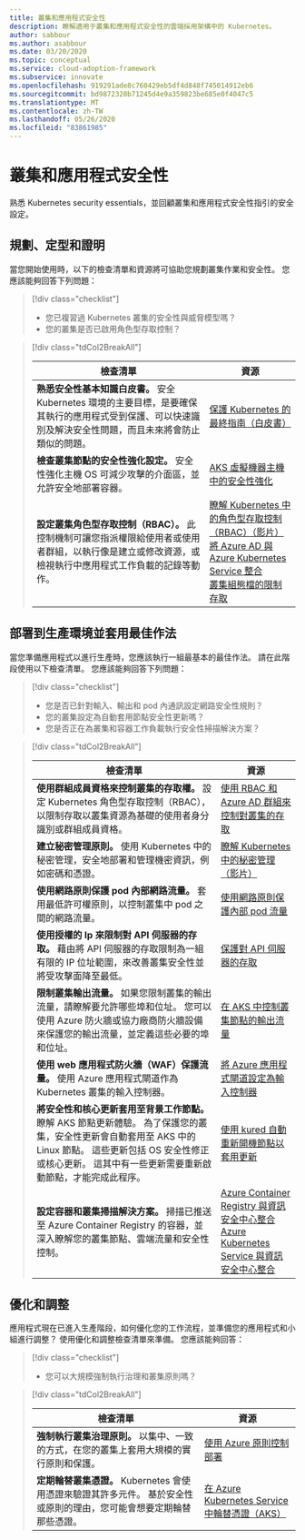 ```yaml
---
title: 叢集和應用程式安全性
description: 瞭解適用于叢集和應用程式安全性的雲端採用架構中的 Kubernetes。
author: sabbour
ms.author: asabbour
ms.date: 03/20/2020
ms.topic: conceptual
ms.service: cloud-adoption-framework
ms.subservice: innovate
ms.openlocfilehash: 919291ade8c760429eb5df4d848f745014912eb6
ms.sourcegitcommit: bd9872320b71245d4e9a359823be685e0f4047c5
ms.translationtype: MT
ms.contentlocale: zh-TW
ms.lasthandoff: 05/26/2020
ms.locfileid: "83861985"
---
```

<!-- cSpell:ignore asabbour sabbour kured -->

# <a name="cluster-and-application-security"></a>叢集和應用程式安全性

熟悉 Kubernetes security essentials，並回顧叢集和應用程式安全性指引的安全設定。

## <a name="plan-train-and-proof"></a>規劃、定型和證明

當您開始使用時，以下的檢查清單和資源將可協助您規劃叢集作業和安全性。 您應該能夠回答下列問題：

> [!div class="checklist"]
>
> - 您已複習過 Kubernetes 叢集的安全性與威脅模型嗎？
> - 您的叢集是否已啟用角色型存取控制？

<!-- markdownlint-disable MD033 -->

> [!div class="tdCol2BreakAll"]
>
> | 檢查清單  | 資源 |
> |------------------------------------------------------------------|-----------------------------------------------------------------|
> | **熟悉安全性基本知識白皮書。** 安全 Kubernetes 環境的主要目標，是要確保其執行的應用程式受到保護、可以快速識別及解決安全性問題，而且未來將會防止類似的問題。 | [保護 Kubernetes 的最終指南（白皮書）](https://clouddamcdnprodep.azureedge.net/gdc/gdc8LXmoZ/original)     |
> | **檢查叢集節點的安全性強化設定。** 安全性強化主機 OS 可減少攻擊的介面區，並允許安全地部署容器。 | [AKS 虛擬機器主機中的安全性強化](https://docs.microsoft.com/azure/aks/security-hardened-vm-host-image)     |
> | **設定叢集角色型存取控制（RBAC）。** 此控制機制可讓您指派權限給使用者或使用者群組，以執行像是建立或修改資源，或檢視執行中應用程式工作負載的記錄等動作。 | [瞭解 Kubernetes 中的角色型存取控制（RBAC）（影片）](https://www.youtube.com/watch?v=G3R24JSlGjY&list=PLLasX02E8BPCrIhFrc_ZiINhbRkYMKdPT&index=12) <br> [將 Azure AD 與 Azure Kubernetes Service 整合](https://docs.microsoft.com/azure/aks/azure-ad-integration) <br> [叢集組態檔的限制存取](https://docs.microsoft.com/azure/aks/control-kubeconfig-access)   |

## <a name="deploy-to-production-and-apply-best-practices"></a>部署到生產環境並套用最佳作法

當您準備應用程式以進行生產時，您應該執行一組最基本的最佳作法。 請在此階段使用以下檢查清單。 您應該能夠回答下列問題：

> [!div class="checklist"]
>
> - 您是否已針對輸入、輸出和 pod 內通訊設定網路安全性規則？
> - 您的叢集設定為自動套用節點安全性更新嗎？
> - 您是否正在為叢集和容器工作負載執行安全性掃描解決方案？

<!-- markdownlint-disable MD033 -->

> [!div class="tdCol2BreakAll"]
>
> | 檢查清單  | 資源 |
> |------------------------------------------------------------------|-----------------------------------------------------------------|
> | **使用群組成員資格來控制叢集的存取權。** 設定 Kubernetes 角色型存取控制（RBAC），以限制存取以叢集資源為基礎的使用者身分識別或群組成員資格。 | [使用 RBAC 和 Azure AD 群組來控制對叢集的存取](https://docs.microsoft.com/azure/aks/azure-ad-rbac)    |
> | **建立秘密管理原則。** 使用 Kubernetes 中的秘密管理，安全地部署和管理機密資訊，例如密碼和憑證。 | [瞭解 Kubernetes 中的秘密管理（影片）](https://www.youtube.com/watch?v=KmhM33j5WYk&list=PLLasX02E8BPCrIhFrc_ZiINhbRkYMKdPT&index=10) |
> | **使用網路原則保護 pod 內部網路流量。** 套用最低許可權原則，以控制叢集中 pod 之間的網路流量。 | [使用網路原則保護內部 pod 流量](https://docs.microsoft.com/azure/aks/use-network-policies) |
> | **使用授權的 Ip 來限制對 API 伺服器的存取。** 藉由將 API 伺服器的存取限制為一組有限的 IP 位址範圍，來改善叢集安全性並將受攻擊面降至最低。 | [保護對 API 伺服器的存取](https://docs.microsoft.com/azure/aks/api-server-authorized-ip-ranges) |
> | **限制叢集輸出流量。** 如果您限制叢集的輸出流量，請瞭解要允許哪些埠和位址。 您可以使用 Azure 防火牆或協力廠商防火牆設備來保護您的輸出流量，並定義這些必要的埠和位址。 | [在 AKS 中控制叢集節點的輸出流量](https://docs.microsoft.com/azure/aks/limit-egress-traffic) |
> | **使用 web 應用程式防火牆（WAF）保護流量。** 使用 Azure 應用程式閘道作為 Kubernetes 叢集的輸入控制器。  | [將 Azure 應用程式閘道設定為輸入控制器](https://docs.microsoft.com/azure/application-gateway/ingress-controller-overview)    |
> | **將安全性和核心更新套用至背景工作節點。** 瞭解 AKS 節點更新體驗。 為了保護您的叢集，安全性更新會自動套用至 AKS 中的 Linux 節點。 這些更新包括 OS 安全性修正或核心更新。 這其中有一些更新需要重新啟動節點，才能完成此程序。 | [使用 kured 自動重新開機節點以套用更新](https://docs.microsoft.com/azure/aks/node-updates-kured) |
> | **設定容器和叢集掃描解決方案。** 掃描已推送至 Azure Container Registry 的容器，並深入瞭解您的叢集節點、雲端流量和安全性控制。 | [Azure Container Registry 與資訊安全中心整合](https://docs.microsoft.com/azure/security-center/azure-container-registry-integration) <br> [Azure Kubernetes Service 與資訊安全中心整合](https://docs.microsoft.com/azure/security-center/azure-kubernetes-service-integration)  |

## <a name="optimize-and-scale"></a>優化和調整

應用程式現在已進入生產階段，如何優化您的工作流程，並準備您的應用程式和小組進行調整？ 使用優化和調整檢查清單來準備。 您應該能夠回答：

> [!div class="checklist"]
>
> - 您可以大規模強制執行治理和叢集原則嗎？

<!-- markdownlint-disable MD033 -->

> [!div class="tdCol2BreakAll"]
>
> | 檢查清單  | 資源 |
> |------------------------------------------------------------------|-----------------------------------------------------------------|
> | **強制執行叢集治理原則。** 以集中、一致的方式，在您的叢集上套用大規模的實行原則和保護。 | [使用 Azure 原則控制部署](https://docs.microsoft.com/azure/governance/policy/concepts/rego-for-aks)    |
> | **定期輪替叢集憑證。** Kubernetes 會使用憑證來驗證其許多元件。 基於安全性或原則的理由，您可能會想要定期輪替那些憑證。 | [在 Azure Kubernetes Service 中輪替憑證（AKS）](https://docs.microsoft.com/azure/aks/certificate-rotation)    |
